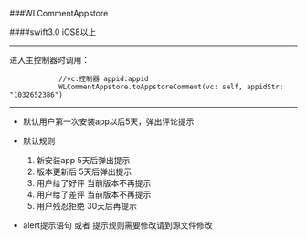###WLCommentAppstore

####swift3.0   iOS8以上

***
进入主控制器时调用：
				
				//vc:控制器 appid:appid
				WLCommentAppstore.toAppstoreComment(vc: self, appidStr: "1032652386")
			
***
* 默认用户第一次安装app以后5天，弹出评论提示
* 默认规则
  
  1. 新安装app 5天后弹出提示
  2. 版本更新后 5天后弹出提示
  3. 用户给了好评 当前版本不再提示
  4. 用户给了差评 当前版本不再提示
  5. 用户残忍拒绝 30天后再提示
  
* alert提示语句 或者 提示规则需要修改请到源文件修改
				